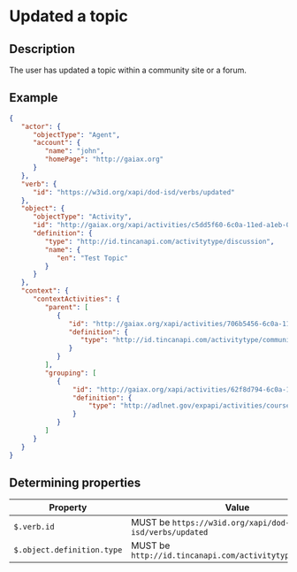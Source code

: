 # Updated a topic

## Description

The user has updated a topic within a community site or a forum.

## Example

```json
{
   "actor": {
      "objectType": "Agent",
      "account": {
         "name": "john",
         "homePage": "http://gaiax.org"
      }
   },
   "verb": {
      "id": "https://w3id.org/xapi/dod-isd/verbs/updated"
   },
   "object": {
      "objectType": "Activity",
      "id": "http://gaiax.org/xapi/activities/c5dd5f60-6c0a-11ed-a1eb-0242ac120002",
      "definition": {
         "type": "http://id.tincanapi.com/activitytype/discussion",
         "name": {
            "en": "Test Topic"
         }
      }
   },
   "context": {
      "contextActivities": {
         "parent": [
            {
               "id": "http://gaiax.org/xapi/activities/706b5456-6c0a-11ed-a1eb-0242ac120002",
               "definition": {
                  "type": "http://id.tincanapi.com/activitytype/community-site"
               }
            }
         ],
         "grouping": [
            {
                "id": "http://gaiax.org/xapi/activities/62f8d794-6c0a-11ed-a1eb-0242ac120002",
                "definition": {
                    "type": "http://adlnet.gov/expapi/activities/course"
                }
            }
         ]
      }
   }
}
```

## Determining properties

| Property | Value |
|---|---|
| `$.verb.id` | MUST be `https://w3id.org/xapi/dod-isd/verbs/updated` |
| `$.object.definition.type` | MUST be `http://id.tincanapi.com/activitytype/discussion` |
